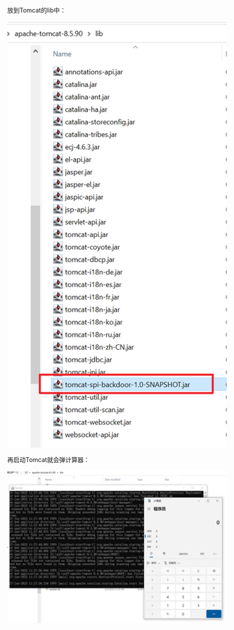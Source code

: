 





放到Tomcat的lib中： 

![image-20230627112722097](README.assets/image-20230627112722097.png)

再启动Tomcat就会弹计算器：

![image-20230627112837978](README.assets/image-20230627112837978.png)







